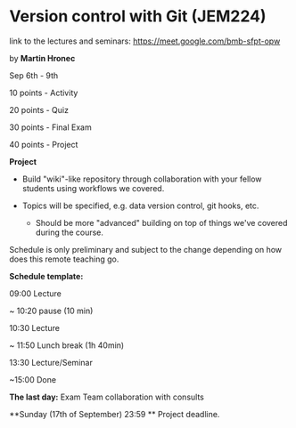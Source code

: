 # Version control with Git (JEM224)

link to the lectures and seminars: https://meet.google.com/bmb-sfpt-opw

by **Martin Hronec**

Sep 6th - 9th

10 points - Activity 

20 points - Quiz

30 points - Final Exam

40 points - Project

**Project**

* Build "wiki"-like repository through collaboration with your fellow students using workflows we covered.

* Topics will be specified, e.g. data version control, git hooks, etc.
    * Should be more "advanced" building on top of things we've covered during the course.

Schedule is only preliminary and subject to the change depending on how does this remote teaching go.

**Schedule template:**

09:00 Lecture 

~ 10:20 pause (10 min)

10:30 Lecture 

~ 11:50 Lunch break (1h 40min)

13:30 Lecture/Seminar

~15:00 Done


**The last day:** 
Exam
Team collaboration with consults

**Sunday (17th of September) 23:59 **
Project deadline.
